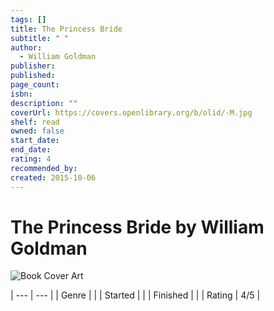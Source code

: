 ```yaml
---
tags: []
title: The Princess Bride
subtitle: " "
author:
  - William Goldman
publisher: 
published: 
page_count: 
isbn: 
description: ""
coverUrl: https://covers.openlibrary.org/b/olid/-M.jpg
shelf: read
owned: false
start_date: 
end_date: 
rating: 4
recommended_by: 
created: 2015-10-06
---
```


# The Princess Bride by William Goldman

![Book Cover Art](https://covers.openlibrary.org/b/olid/-M.jpg)


| --- | --- |
| Genre |  |
| Started |  |
| Finished |  |
| Rating | 4/5 |

